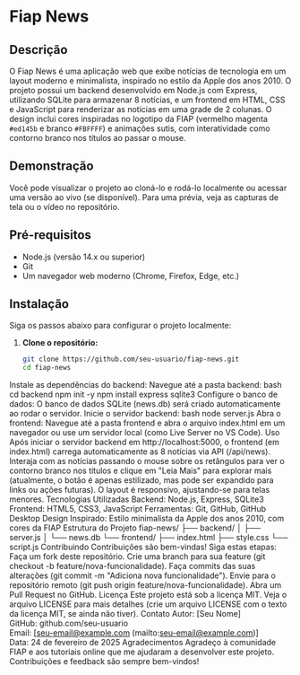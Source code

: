 # Fiap News

## Descrição
O Fiap News é uma aplicação web que exibe notícias de tecnologia em um layout moderno e minimalista, inspirado no estilo da Apple dos anos 2010. O projeto possui um backend desenvolvido em Node.js com Express, utilizando SQLite para armazenar 8 notícias, e um frontend em HTML, CSS e JavaScript para renderizar as notícias em uma grade de 2 colunas. O design inclui cores inspiradas no logotipo da FIAP (vermelho magenta `#ed145b` e branco `#FBFFFF`) e animações sutis, com interatividade como contorno branco nos títulos ao passar o mouse.

## Demonstração
Você pode visualizar o projeto ao cloná-lo e rodá-lo localmente ou acessar uma versão ao vivo (se disponível). Para uma prévia, veja as capturas de tela ou o vídeo no repositório.

## Pré-requisitos
- Node.js (versão 14.x ou superior)
- Git
- Um navegador web moderno (Chrome, Firefox, Edge, etc.)

## Instalação
Siga os passos abaixo para configurar o projeto localmente:

1. **Clone o repositório:**
   ```bash
   git clone https://github.com/seu-usuario/fiap-news.git
   cd fiap-news
Instale as dependências do backend:
Navegue até a pasta backend:
bash
cd backend
npm init -y
npm install express sqlite3
Configure o banco de dados:
O banco de dados SQLite (news.db) será criado automaticamente ao rodar o servidor.
Inicie o servidor backend:
bash
node server.js
Abra o frontend:
Navegue até a pasta frontend e abra o arquivo index.html em um navegador ou use um servidor local (como Live Server no VS Code).
Uso
Após iniciar o servidor backend em http://localhost:5000, o frontend (em index.html) carrega automaticamente as 8 notícias via API (/api/news).
Interaja com as notícias passando o mouse sobre os retângulos para ver o contorno branco nos títulos e clique em "Leia Mais" para explorar mais (atualmente, o botão é apenas estilizado, mas pode ser expandido para links ou ações futuras).
O layout é responsivo, ajustando-se para telas menores.
Tecnologias Utilizadas
Backend: Node.js, Express, SQLite3
Frontend: HTML5, CSS3, JavaScript
Ferramentas: Git, GitHub, GitHub Desktop
Design Inspirado: Estilo minimalista da Apple dos anos 2010, com cores da FIAP
Estrutura do Projeto
fiap-news/
├── backend/
│   ├── server.js
│   └── news.db
└── frontend/
    ├── index.html
    ├── style.css
    └── script.js
Contribuindo
Contribuições são bem-vindas! Siga estas etapas:
Faça um fork deste repositório.
Crie uma branch para sua feature (git checkout -b feature/nova-funcionalidade).
Faça commits das suas alterações (git commit -m "Adiciona nova funcionalidade").
Envie para o repositório remoto (git push origin feature/nova-funcionalidade).
Abra um Pull Request no GitHub.
Licença
Este projeto está sob a licença MIT. Veja o arquivo LICENSE para mais detalhes (crie um arquivo LICENSE com o texto da licença MIT, se ainda não tiver).
Contato
Autor: [Seu Nome]  
GitHub: github.com/seu-usuario  
Email: [seu-email@example.com (mailto:seu-email@example.com)]  
Data: 24 de fevereiro de 2025
Agradecimentos
Agradeço à comunidade FIAP e aos tutoriais online que me ajudaram a desenvolver este projeto. Contribuições e feedback são sempre bem-vindos!
